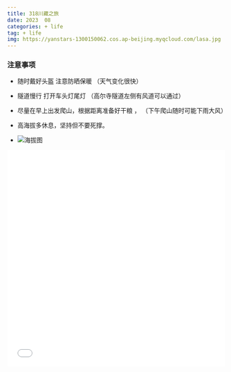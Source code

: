 ```yaml
---
title: 318川藏之旅
date: 2023  08
categories: + life
tag: + life
img: https://yanstars-1300150062.cos.ap-beijing.myqcloud.com/lasa.jpg
---
```


### 注意事项

- 随时戴好头盔 注意防晒保暖 （天气变化很快）
- 隧道慢行 打开车头灯尾灯 （高尔寺隧道左侧有风道可以通过）
- 尽量在早上出发爬山，根据距离准备好干粮 ， （下午爬山随时可能下雨大风）
- 高海拔多休息，坚持但不要死撑。

- ![海拔图](https://yanstars-1300150062.cos.ap-beijing.myqcloud.com/haiba.jpg)

<iframe  width="100%" height="500" src="//player.bilibili.com/player.html?aid=274726909&bvid=BV1qF411Z7qm&cid=1231741464&page=1" scrolling="no" border="0" frameborder="no" framespacing="0" allowfullscreen="true"> </iframe>
